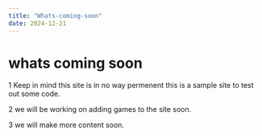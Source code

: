 ```yaml
---
title: "Whats-coming-soon"
date: 2024-12-21
---
```


# whats coming soon

1 Keep in mind this site is in no way permenent this is a sample site to test out some code.

2 we will be working on adding games to the site soon.

3 we will make more content soon.